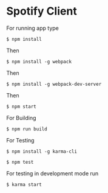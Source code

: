 # Spotify Client

For running app type
```
$ npm install
```
Then
```
$ npm install -g webpack
```
Then
```
$ npm install -g webpack-dev-server
```
Then
```
$ npm start
```

For Building
```
$ npm run build
```

For Testing
```
$ npm install -g karma-cli
```
```
$ npm test
```

For testing in development mode run
```
$ karma start
```